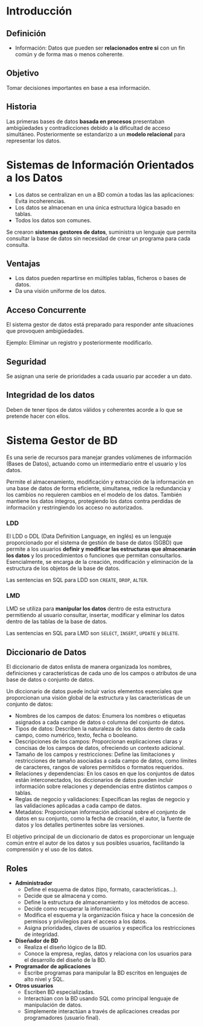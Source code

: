 # Introducción

<!-- toc -->

## Definición

- Información: Datos que pueden ser **relacionados entre si** con un fin común y de forma mas o menos coherente.

## Objetivo

Tomar decisiones importantes en base a esa información.

## Historia

Las primeras bases de datos **basada en procesos** presentaban ambigüedades y contradicciones debido a la dificultad de acceso simultáneo. Posteriormente se estandarizo a un **modelo relacional** para representar los datos.

# Sistemas de Información Orientados a los Datos

- Los datos se centralizan en un a BD común a todas las las aplicaciones: Evita incoherencias.
- Los datos se almacenan en una única estructura lógica basado en tablas.
- Todos los datos son comunes.

Se crearon **sistemas gestores de datos**, suministra un lenguaje que permita consultar la base de datos sin necesidad de crear un programa para cada consulta.

## Ventajas

- Los datos pueden repartirse en múltiples tablas, ficheros o bases de datos.
- Da una visión uniforme de los datos.

## Acceso Concurrente

El sistema gestor de datos está preparado para responder ante situaciones que provoquen ambigüedades.

Ejemplo: Eliminar un registro y posteriormente modificarlo.

## Seguridad

Se asignan una serie de prioridades a cada usuario par acceder a un dato.

## Integridad de los datos

Deben de tener tipos de datos válidos y coherentes acorde a lo que se pretende hacer con ellos.

# Sistema Gestor de BD

Es una serie de recursos para manejar grandes volúmenes de información (Bases de Datos), actuando como un intermediario entre el usuario y los datos.

Permite el almacenamiento, modificación y extracción de la información en una base de datos de forma eficiente, simultanea, redice la redundancia y los cambios no requieren cambios en el modelo de los datos. También mantiene los datos íntegros, protegiendo los datos contra perdidas de información y restringiendo los acceso no autorizados.

### LDD

El LDD o DDL (Data Definition Language, en inglés) es un lenguaje proporcionado por el sistema de gestión de base de datos (SGBD) que permite a los usuarios **definir y modificar las estructuras que almacenarán los datos** y los procedimientos o funciones que permitan consultarlos. Esencialmente, se encarga de la creación, modificación y eliminación de la estructura de los objetos de la base de datos.

Las sentencias en SQL para LDD son `CREATE`, `DROP`, `ALTER`.

### LMD

LMD se utiliza para **manipular los datos** dentro de esta estructura permitiendo al usuario consultar, insertar, modificar y eliminar los datos dentro de las tablas de la base de datos.

Las sentencias en SQL para LMD son `SELECT`, `INSERT`, `UPDATE` y `DELETE`.

## Diccionario de Datos

El diccionario de datos enlista de manera organizada los nombres, definiciones y características de cada uno de los campos o atributos de una base de datos o conjunto de datos.

Un diccionario de datos puede incluir varios elementos esenciales que proporcionan una visión global de la estructura y las características de un conjunto de datos:

- Nombres de los campos de datos: Enumera los nombres o etiquetas asignados a cada campo de datos o columna del conjunto de datos.
- Tipos de datos: Describen la naturaleza de los datos dentro de cada campo, como numérico, texto, fecha o booleano.
- Descripciones de los campos: Proporcionan explicaciones claras y concisas de los campos de datos, ofreciendo un contexto adicional.
- Tamaño de los campos y restricciones: Define las limitaciones y restricciones de tamaño asociadas a cada campo de datos, como límites de caracteres, rangos de valores permitidos o formatos requeridos.
- Relaciones y dependencias: En los casos en que los conjuntos de datos están interconectados, los diccionarios de datos pueden incluir información sobre relaciones y dependencias entre distintos campos o tablas.
- Reglas de negocio y validaciones: Especifican las reglas de negocio y las validaciones aplicadas a cada campo de datos.
- Metadatos: Proporcionan información adicional sobre el conjunto de datos en su conjunto, como la fecha de creación, el autor, la fuente de datos y los detalles pertinentes sobre las versiones.

El objetivo principal de un diccionario de datos es proporcionar un lenguaje común entre el autor de los datos y sus posibles usuarios, facilitando la comprensión y el uso de los datos.

## Roles 

- **Administrador** 
    - Define el esquema de datos (tipo, formato, características...).
    - Decide que se almacena y como.
    - Define la estructura de almacenamiento y los métodos de acceso.
    - Decide como recuperar la información.
    - Modifica el esquema y la organización física y hace la concesión de permisos y privilegios para el acceso a los datos.
    - Asigna prioridades, claves de usuarios y especifica los restricciones de integridad.
- **Diseñador de BD** 
    - Realiza el diseño lógico de la BD.
    - Conoce la empresa, reglas, datos y relaciona con los usuarios para el desarrollo del diseño de la BD.
- **Programador de aplicaciones** 
    - Escribe programas para manipular la BD escritos en lenguajes de alto nivel y SQL.
- **Otros usuarios** 
    - Escriben BD especializadas.
    - Interactúan con la BD usando SQL como principal lenguaje de manipulación de datos.
    - Simplemente interactúan a través de aplicaciones creadas por programadores (usuario final).
